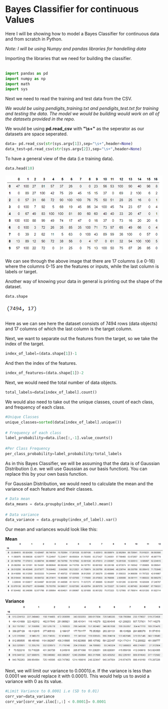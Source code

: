 # Bayes Classifier for continuous Values

Here I will be showing how to model a Bayes Classifier for continuous data and from scratch in Python.

*Note: I will be using Numpy and pandas libraries for handelling data*

Importing the libraries that we need for building the classifier.

```python

import pandas as pd
import numpy as np
import math
import sys

```

Next we need to read the training and test data from the CSV. 

*We would be using pendigits_training.txt and pendigits_test.txt for training and testing the data. The model we would be building would work on all of the datasets provided in the repo.*

We would be using **pd.read_csv** with **"\s+"** as the seperator as our datasets are space seperated.
```python
data= pd.read_csv(str(sys.argv[1]),sep="\s+",header=None)
data_test=pd.read_csv(str(sys.argv[2]),sep="\s+",header=None)

``` 

To have a general view of the data (i.e training data).
```python
data.head(10)
```
![Image of 10 rows of training data](https://github.com/AkshayShenvi/MachineLearningConcepts/blob/master/Bayes%20Classifier/Images/data_example.PNG)

We can see through the above image that there are 17 columns (i.e 0-16) where the columns 0-15 are the features or inputs, while the last column is labels or target.

Another way of knowing your data in general is printing out the shape of the dataset.

```python
data.shape
```
![Image of Shape of the dataset](https://github.com/AkshayShenvi/MachineLearningConcepts/blob/master/Bayes%20Classifier/Images/data_shape.PNG)

Here as we can see here the dataset consists of 7494 rows (data objects) and 17 columns of which the last column is the target column.

Next, we want to separate out the features from the target, so we take the index of the target.

```python
index_of_label=(data.shape[1])-1
```
And then the index of the features.
```python
index_of_features=(data.shape[1])-2
```

Next, we would need the total number of data objects.
```python
total_labels=data[index_of_label].count()
```

We would also need to take out the unique classes, count of each class, and frequency of each class.
```python
#Unique Classes
unique_classes=sorted(data[index_of_label].unique())

# Frequency of each class
label_probability=data.iloc[:,-1].value_counts()

#Per Class Frequency
per_class_probability=label_probability/total_labels
```

As in this Bayes Classifier, we will be assuming that the data is of Gaussian Distribution (i.e. we will use Gaussian as our basis function). You can replace this by your own basis function.

For Gaussian Distribution, we would need to calculate the mean and the variance of each feature and their classes.

```python
# Data mean
data_means = data.groupby(index_of_label).mean()

# Data variance
data_variance = data.groupby(index_of_label).var()
```
Our mean and variances would look like this:

**Mean**
![Image of mean](https://github.com/AkshayShenvi/MachineLearningConcepts/blob/master/Bayes%20Classifier/Images/means.PNG)

**Variance**
![Image of variance](https://github.com/AkshayShenvi/MachineLearningConcepts/blob/master/Bayes%20Classifier/Images/var.PNG)

Next, we will limit our variance to 0.0001(i.e. If the variance is less than 0.0001 we would replace it with 0.0001). This would help us to avoid a variance with 0 as its value.
```python
#Limit Variance to 0.0001 i.e (SD to 0.01)
corr_var=data_variance
corr_var[corr_var.iloc[:,:] < 0.0001]= 0.0001
```

